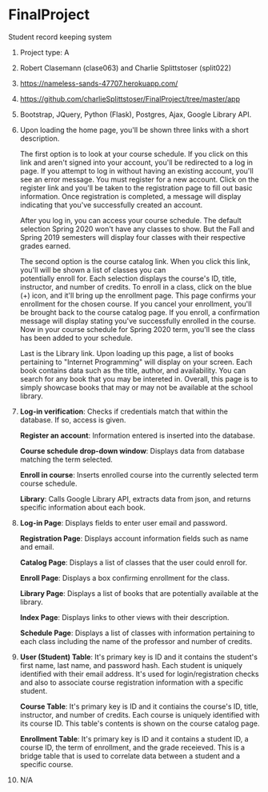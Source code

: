 # FinalProject
Student record keeping system

1. Project type: A
2. Robert Clasemann (clase063) and Charlie Splittstoser (split022)
3. https://nameless-sands-47707.herokuapp.com/
4. https://github.com/charlieSplittstoser/FinalProject/tree/master/app
5. Bootstrap, JQuery, Python (Flask), Postgres, Ajax, Google Library API. 
6.  
    Upon loading the home page, you'll be shown three links with a short description.

    The first option is to look at your course schedule. If you click on this link and aren't signed into your account,
    you'll be redirected to a log in page. If you attempt to log in without having an existing account, you'll see an error 
    message. You must register for a new account. Click on the register link and you'll be taken to the registration page to 
    fill out basic information. Once registration is completed, a message will display indicating that you've successfully 
    created an account. 

    After you log in, you can access your course schedule. The default selection Spring 2020 won't have any classes to show.       But the Fall and Spring 2019 semesters will display four classes with their respective grades earned. 

    The second option is the course catalog link. When you click this link, you'll will be shown a list of classes you can   
    potentially enroll for. Each selection displays the course's ID, title, instructor, and number of credits. To enroll in a 
    class, click on the blue (+) icon, and it'll bring up the enrollment page. This page confirms your enrollment for the 
    chosen course. If you cancel your enrollment, you'll be brought back to the course catalog page. If you enroll, a 
    confirmation message will display stating you've successfully enrolled in the course. Now in your course schedule for 
    Spring 2020 term, you'll see the class has been added to your schedule.

    Last is the Library link. Upon loading up this page, a list of books pertaining to "Internet Programming" will display on 
    your screen. Each book contains data such as the title, author, and availability. You can search for any book that you may 
    be intereted in. Overall, this page is to simply showcase books that may or may not be available at the school library.


7.
   **Log-in verification**: Checks if credentials match that within the database. If so, access is given.
  
   **Register an account**: Information entered is inserted into the database.
  
   **Course schedule drop-down window**: Displays data from database matching the term selected.
  
   **Enroll in course**: Inserts enrolled course into the currently selected term course schedule.
  
   **Library**: Calls Google Library API, extracts data from json, and returns specific information about each book.
  
8.
   **Log-in Page**: Displays fields to enter user email and password. 
    
   **Registration Page**: Displays account information fields such as name and email.
    
   **Catalog Page**: Displays a list of classes that the user could enroll for.
    
   **Enroll Page**: Displays a box confirming enrollment for the class.
  
   **Library Page**: Displays a list of books that are potentially available at the library.
    
   **Index Page**: Displays links to other views with their description.
    
   **Schedule Page**: Displays a list of classes with information pertaining to each class including the name of the professor and number of credits. 
  
9. 
    **User (Student) Table**: It's primary key is ID and it contains the student's first name, last name, and password hash. Each student is uniquely identified with their email address. It's used for login/registration checks and also to associate course registration information with a specific student.
    
    **Course Table**: It's primary key is ID and it contiains the course's ID, title, instructor, and number of credits. Each course is uniquely identified with its course ID. This table's contents is shown on the course catalog page.
    
    **Enrollment Table**: It's primary key is ID and it contains a student ID, a course ID, the term of enrollment, and the grade receieved. This is a bridge table that is used to correlate data between a student and a specific course. 
    
10. N/A
